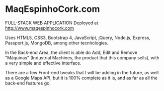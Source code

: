 # MaqEspinhoCork.com

FULL-STACK WEB APPLICATION Deployed at http://www.maqespinhocork.com

Uses HTML5, CSS3, Bootstrap 4, JavaScript, jQuery, Node.js, Express, Passport.js, MongoDB, among other tecnhologies.

In the Back-end Area, the client is able do Add, Edit and Remove "Máquinas" (Industrial Machines, the product that this company sells), with a very simple and effective interface.

There are a few Front-end tweaks that I will be adding in the future, as well as a Google Maps API, but it is 100% complete as it is, and as far as all the back-end features go.
